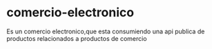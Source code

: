 # comercio-electronico
Es un comercio electronico,que esta consumiendo una api publica de productos relacionados a productos de comercio
